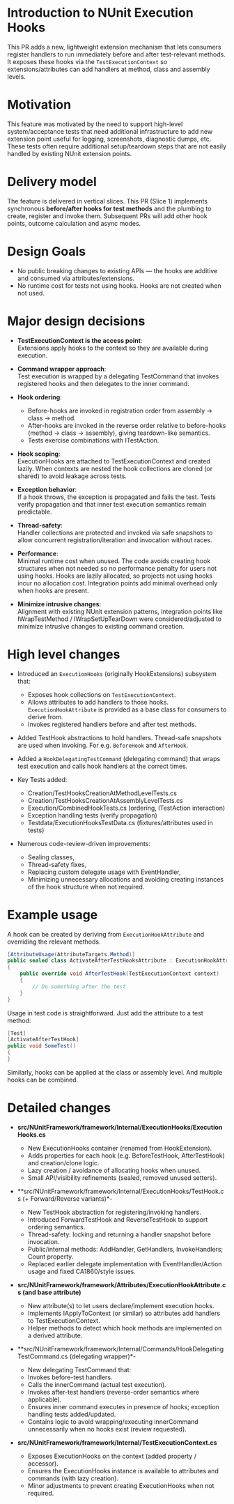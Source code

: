 # Introduction to NUnit Execution Hooks
This PR adds a new, lightweight extension mechanism that lets consumers register handlers 
to run immediately before and after test-relevant methods. It exposes these hooks via the `TestExecutionContext` 
so extensions/attributes can add handlers at method, class and assembly levels.

# Motivation
This feature was motivated by the need to support high-level system/acceptance tests that need
additional infrastructure to add new extension point useful for logging, screenshots, diagnostic dumps, etc.
These tests often require additional setup/teardown steps that are not easily handled by existing NUnit extension points.

# Delivery model
The feature is delivered in vertical slices. This PR (Slice 1) implements synchronous **before/after hooks for test methods**
and the plumbing to create, register and invoke them. Subsequent PRs will add other hook points, outcome calculation and async modes.

# Design Goals
- No public breaking changes to existing APIs — the hooks are additive and consumed via attributes/extensions.
- No runtime cost for tests not using hooks. Hooks are not created when not used.

# Major design decisions
- **TestExecutionContext is the access point**:   
Extensions apply hooks to the context so they are available during execution.

- **Command wrapper approach**:   
Test execution is wrapped by a delegating TestCommand that invokes registered hooks and then delegates to the inner command.

- **Hook ordering**:
   - Before-hooks are invoked in registration order from assembly -> class -> method.
   - After-hooks are invoked in the reverse order relative to before-hooks (method -> class -> assembly), giving teardown-like semantics.
   - Tests exercise combinations with ITestAction.

- **Hook scoping**:   
ExecutionHooks are attached to TestExecutionContext and created lazily. When contexts are nested the hook collections are cloned 
(or shared) to avoid leakage across tests.

- **Exception behavior**:   
If a hook throws, the exception is propagated and fails the test. Tests verify propagation and that inner test execution semantics remain predictable.

- **Thread-safety**:   
Handler collections are protected and invoked via safe snapshots to allow concurrent registration/iteration and invocation without races.

- **Performance**:     
Minimal runtime cost when unused. The code avoids creating hook structures when not needed so no performance penalty for users not using hooks.
Hooks are lazily allocated, so projects not using hooks incur no allocation cost. Integration points add minimal overhead only when hooks are present.

- **Minimize intrusive changes**:   
Alignment with existing NUnit extension patterns, integration points like IWrapTestMethod / IWrapSetUpTearDown 
were considered/adjusted to minimize intrusive changes to existing command creation.

# High level changes
- Introduced an `ExecutionHooks` (originally HookExtensions) subsystem that:
   - Exposes hook collections on `TestExecutionContext`.
   - Allows attributes to add handlers to those hooks. `ExecutionHookAttribute` is provided as a base class for consumers to derive from.
   - Invokes registered handlers before and after test methods.
  
- Added TestHook abstractions to hold handlers. Thread-safe snapshots are used when invoking. For e.g. `BeforeHook` and `AfterHook`.

- Added a `HookDelegatingTestCommand` (delegating command) that wraps test execution and calls hook handlers at the correct times.

- Key Tests added:
   - Creation/TestHooksCreationAtMethodLevelTests.cs
   - Creation/TestHooksCreationAtAssemblyLevelTests.cs
   - Execution/CombinedHookTests.cs (ordering, ITestAction interaction)
   - Exception handling tests (verify propagation)
   - Testdata/ExecutionHooksTestData.cs (fixtures/attributes used in tests)

- Numerous code-review-driven improvements:
   - Sealing classes, 
   - Thread-safety fixes, 
   - Replacing custom delegate usage with EventHandler, 
   - Minimizing unnecessary allocations and avoiding creating instances of the hook structure when not required.

# Example usage
A hook can be created by deriving from `ExecutionHookAttribute` and overriding the relevant methods.
```C#
[AttributeUsage(AttributeTargets.Method)]
public sealed class ActivateAfterTestHooksAttribute : ExecutionHookAttribute
{
    public override void AfterTestHook(TestExecutionContext context)
    {
        // Do something after the test
    }
}
```
Usage in test code is straightforward. Just add the attribute to a test method:
```C#
[Test]
[ActivateAfterTestHook]
public void SomeTest()
{
}
```
Similarly, hooks can be applied at the class or assembly level. And multiple hooks can be combined.

# Detailed changes
- **src/NUnitFramework/framework/Internal/ExecutionHooks/ExecutionHooks.cs**
   - New ExecutionHooks container (renamed from HookExtension).
   - Adds properties for each hook (e.g. BeforeTestHook, AfterTestHook) and creation/clone logic.
   - Lazy creation / avoidance of allocating hooks when unused.
   - Small API/visibility refinements (sealed, removed unused setters).

- **src/NUnitFramework/framework/Internal/ExecutionHooks/TestHook.cs (+ Forward/Reverse variants)*-  
   - New TestHook abstraction for registering/invoking handlers.
   - Introduced ForwardTestHook and ReverseTestHook to support ordering semantics.
   - Thread-safety: locking and returning a handler snapshot before invocation.
   - Public/internal methods: AddHandler, GetHandlers, InvokeHandlers; Count property.
   - Replaced earlier delegate implementation with EventHandler/Action usage and fixed CA1860/style issues.

- **src/NUnitFramework/framework/Attributes/ExecutionHookAttribute.cs (and base attribute)**
   - New attribute(s) to let users declare/implement execution hooks.
   - Implements IApplyToContext (or similar) so attributes add handlers to TestExecutionContext.
   - Helper methods to detect which hook methods are implemented on a derived attribute.

- **src/NUnitFramework/framework/Internal/Commands/HookDelegatingTestCommand.cs (delegating wrapper)*-          
   - New delegating TestCommand that:
    - Invokes before-test handlers.
    - Calls the innerCommand (actual test execution).
    - Invokes after-test handlers (reverse-order semantics where applicable).
   - Ensures inner command executes in presence of hooks; exception handling tests added/updated.
   - Contains logic to avoid wrapping/executing innerCommand unnecessarily when no hooks exist (review requested).

- **src/NUnitFramework/framework/Internal/TestExecutionContext.cs**
   - Exposes ExecutionHooks on the context (added property / accessor).
   - Ensures the ExecutionHooks instance is available to attributes and commands (with lazy creation).
   - Minor adjustments to prevent creating ExecutionHooks when not required.
